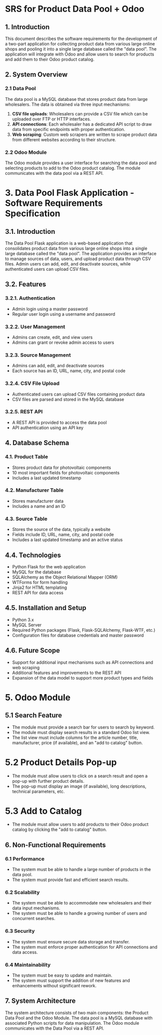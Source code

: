 # SRS for Product Data Pool + Odoo

## 1. Introduction
This document describes the software requirements for the development of a two-part application for collecting product data from various large online shops and pooling it into a single large database called the "data pool". The application will integrate with Odoo and allow users to search for products and add them to their Odoo product catalog.

## 2. System Overview

### 2.1 Data Pool
The data pool is a MySQL database that stores product data from large wholesalers. The data is obtained via three input mechanisms:

1. **CSV file uploads**: Wholesalers can provide a CSV file which can be uploaded over FTP or HTTP interfaces.
2. **API connections**: Each wholesaler has a dedicated API script to draw data from specific endpoints with proper authentication.
3. **Web scraping**: Custom web scrapers are written to scrape product data from different websites according to their structure.

### 2.2 Odoo Module
The Odoo module provides a user interface for searching the data pool and selecting products to add to the Odoo product catalog. The module communicates with the data pool via a REST API.

# 3. Data Pool Flask Application - Software Requirements Specification

## 3.1. Introduction

The Data Pool Flask application is a web-based application that consolidates product data from various large online shops into a single large database called the "data pool". The application provides an interface to manage sources of data, users, and upload product data through CSV files. Admin users can add, edit, and deactivate sources, while authenticated users can upload CSV files.

## 3.2. Features

### 3.2.1. Authentication

- Admin login using a master password
- Regular user login using a username and password

### 3.2.2. User Management

- Admins can create, edit, and view users
- Admins can grant or revoke admin access to users

### 3.2.3. Source Management

- Admins can add, edit, and deactivate sources
- Each source has an ID, URL, name, city, and postal code

### 3.2.4. CSV File Upload

- Authenticated users can upload CSV files containing product data
- CSV files are parsed and stored in the MySQL database

### 3.2.5. REST API

- A REST API is provided to access the data pool
- API authentication using an API key

## 4. Database Schema

### 4.1. Product Table

- Stores product data for photovoltaic components
- 10 most important fields for photovoltaic components
- Includes a last updated timestamp

### 4.2. Manufacturer Table

- Stores manufacturer data
- Includes a name and an ID

### 4.3. Source Table

- Stores the source of the data, typically a website
- Fields include ID, URL, name, city, and postal code
- Includes a last updated timestamp and an active status

## 4.4. Technologies

- Python Flask for the web application
- MySQL for the database
- SQLAlchemy as the Object Relational Mapper (ORM)
- WTForms for form handling
- Jinja2 for HTML templating
- REST API for data access

## 4.5. Installation and Setup

- Python 3.x
- MySQL Server
- Required Python packages (Flask, Flask-SQLAlchemy, Flask-WTF, etc.)
- Configuration files for database credentials and master password

## 4.6. Future Scope

- Support for additional input mechanisms such as API connections and web scraping
- Additional features and improvements to the REST API
- Expansion of the data model to support more product types and fields

# 5. Odoo Module

## 5.1 Search Feature
- The module must provide a search bar for users to search by keyword.
- The module must display search results in a standard Odoo list view.
- The list view must include columns for the article number, title, manufacturer, price (if available), and an "add to catalog" button.

# 5.2 Product Details Pop-up
- The module must allow users to click on a search result and open a pop-up with further product details.
- The pop-up must display an image (if available), long descriptions, technical parameters, etc.

# 5.3 Add to Catalog
- The module must allow users to add products to their Odoo product catalog by clicking the "add to catalog" button.

## 6. Non-Functional Requirements

### 6.1 Performance
- The system must be able to handle a large number of products in the data pool.
- The system must provide fast and efficient search results.

### 6.2 Scalability
- The system must be able to accommodate new wholesalers and their data input mechanisms.
- The system must be able to handle a growing number of users and concurrent searches.

### 6.3 Security
- The system must ensure secure data storage and transfer.
- The system must enforce proper authentication for API connections and data access.

### 6.4 Maintainability
- The system must be easy to update and maintain.
- The system must support the addition of new features and enhancements without significant rework.

## 7. System Architecture
The system architecture consists of two main components: the Product Data Pool and the Odoo Module. The data pool is a MySQL database with associated Python scripts for data manipulation. The Odoo module communicates with the Data Pool via a REST API.
